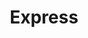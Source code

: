 ---
title: "Express"
url: /ciudad-autonoma-de-buenos-aires/express-avenida-belgrano/
shop: Lebensmittel
---
